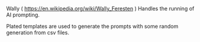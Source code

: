 Wally ( https://en.wikipedia.org/wiki/Wally_Feresten ) Handles the running of AI prompting.

Plated templates are used to generate the prompts with some random generation from csv files.


